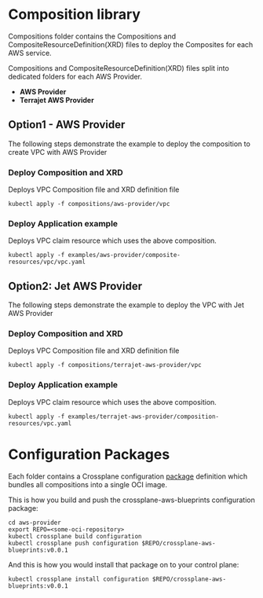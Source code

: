 # Composition library

Compositions folder contains the Compositions and CompositeResourceDefinition(XRD) files to deploy the Composites for each AWS service.

Compositions and CompositeResourceDefinition(XRD) files split into dedicated folders for each AWS Provider.

- **AWS Provider**
- **Terrajet AWS Provider**

## Option1 - AWS Provider
The following steps demonstrate the example to deploy the composition to create VPC with AWS Provider

### Deploy Composition and XRD
Deploys VPC Composition file and XRD definition file

```shell
kubectl apply -f compositions/aws-provider/vpc
```

### Deploy Application example
Deploys VPC claim resource which uses the above composition.

```shell
kubectl apply -f examples/aws-provider/composite-resources/vpc/vpc.yaml
```

## Option2: Jet AWS Provider
The following steps demonstrate the example to deploy the VPC with Jet AWS Provider

### Deploy Composition and XRD
Deploys VPC Composition file and XRD definition file
```shell
kubectl apply -f compositions/terrajet-aws-provider/vpc
```

### Deploy Application example
Deploys VPC claim resource which uses the above composition.
```shell
kubectl apply -f examples/terrajet-aws-provider/composition-resources/vpc.yaml
```

# Configuration Packages

Each folder contains a Crossplane configuration [package](https://crossplane.io/docs/v1.9/concepts/packages.html) definition which bundles all compositions into a single OCI image. 

This is how you build and push the crossplane-aws-blueprints configuration package:
```shell
cd aws-provider
export REPO=<some-oci-repository>
kubectl crossplane build configuration
kubectl crossplane push configuration $REPO/crossplane-aws-blueprints:v0.0.1
```

And this is how you would install that package on to your control plane:
```shell
kubectl crossplane install configuration $REPO/crossplane-aws-blueprints:v0.0.1
```